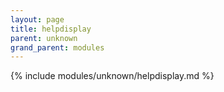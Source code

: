 ```yaml
---
layout: page
title: helpdisplay
parent: unknown
grand_parent: modules
---
```


{% include modules/unknown/helpdisplay.md %}
